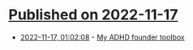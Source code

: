 # [Published on 2022-11-17](index.md)

* [2022-11-17, 01:02:08](https://news.ycombinator.com/item?id=33633512) - [My ADHD founder toolbox](https://hypatia.ca/2022/03/03/my-adhd-founder-toolbox/)
